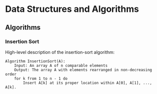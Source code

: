 # Data Structures and Algorithms

## Algorithms

### Insertion Sort

High-level description of the insertion-sort algorithm:

    Algorithm InsertionSort(A):
        Input: An array A of n comparable elements
        Output: The array A with elements rearranged in non-decreasing order
        for k from 1 to n - 1 do
            Insert A[k] at its proper location within A[0], A[1], ..., A[k].

